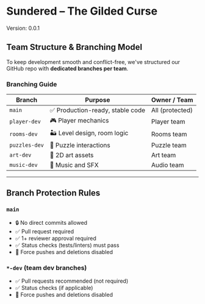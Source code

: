 # Sundered – The Gilded Curse
Version: 0.0.1

## Team Structure & Branching Model

To keep development smooth and conflict-free, we've structured our GitHub repo with **dedicated branches per team**.

### Branching Guide

| Branch         | Purpose                           | Owner / Team       |
|----------------|-----------------------------------|--------------------|
| `main`         | ✅ Production-ready, stable code  | All (protected)    |
| `player-dev`   | 🎮 Player mechanics               | Player team        |
| `rooms-dev`    | 🏜️ Level design, room logic       | Rooms team         |
| `puzzles-dev`  | 🧠 Puzzle interactions            | Puzzle team        |
| `art-dev`      | 🎨 2D art assets                  | Art team           |
| `music-dev`    | 🎵 Music and SFX                  | Audio team         |

---

## Branch Protection Rules

### `main`
- 🔒 No direct commits allowed
- ✅ Pull request required
- ✅ 1+ reviewer approval required
- ✅ Status checks (tests/linters) must pass
- 🚫 Force pushes and deletions disabled

### `*-dev` (team dev branches)
- ✅ Pull requests recommended (not required)
- ✅ Status checks (if applicable)
- 🚫 Force pushes and deletions disabled
